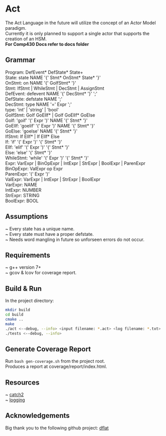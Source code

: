 # Act
The Act Language in the future will utilize the concept of an Actor Model paradigm.<br />
Currently it is only planned to support a single actor that supports the creation of an HSM.<br />
**For Comp430 Docs refer to docs folder**

## Grammar
Program: DefEvent* DefState* State+ <br />
State: state NAME '{' Stmt* OnStmt* State* '}' <br />
OnStmt: on NAME '{' GoIfStmt* '}' <br />
Stmt: IfStmt | WhileStmt | DecStmt | AssignStmt <br />
DefEvent: defevent NAME '{' DecStmt* '}' ';' <br />
DefState: defstate NAME ';' <br />
DecStmt: type NAME '=' Expr ';' <br />
type: 'int' | 'string' | 'bool' <br />
GoIfStmt: GoIf GoElIf* | GoIf GoElIf* GoElse <br />
GoIf: 'goif' '(' Expr ')' NAME '{' Stmt* '}' <br />
GoElIf: 'goelif' '(' Expr ')' NAME '{' Stmt* '}' <br />
GoElse: 'goelse' NAME '{' Stmt* '}' <br />
IfStmt: If ElIf* | If ElIf* Else <br />
If: 'if' '(' Expr ')' '{' Stmt* '}' <br />
ElIf: 'elif' '(' Expr ')' '{' Stmt* '}' <br />
Else: 'else' '{' Stmt* '}' <br />
WhileStmt: 'while' '(' Expr ')' '{' Stmt* '}' <br />
Expr: VarExpr | BinOpExpr | IntExpr | StrExpr | BoolExpr | ParenExpr <br />
BinOpExpr: ValExpr op Expr <br />
ParenExpr: '(' Expr ')' <br />
ValExpr: VarExpr | IntExpr | StrExpr | BoolExpr <br />
VarExpr: NAME <br />
IntExpr: NUMBER <br />
StrExpr: STRING <br />
BoolExpr: BOOL

## Assumptions
~ Every state has a unique name. <br />
~ Every state must have a proper defstate. <br />
~ Needs word mangling in future so unforseen errors do not occur.

## Requirements
~ g++ version 7+ <br />
~ gcov & lcov for coverage report.

## Build & Run
In the project directory:
```sh
mkdir build
cd build
cmake ..
make
./act <--debug, --info> <input filename: *.act> <log filename: *.txt>
./tests <--debug, --info>
```

## Generate Coverage Report
Run ```bash gen-coverage.sh``` from the project root. <br />
Produces a report at coverage/report/index.html.

## Resources
~ [catch2](https://github.com/catchorg/Catch2) <br />
~ [logging](https://www.drdobbs.com/cpp/logging-in-c/201804215)

## Acknowledgements
Big thank you to the following github project: [dflat](https://github.com/csun-comp430-s19/dflat)
